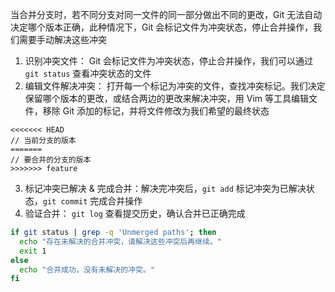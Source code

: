 当合并分支时，若不同分支对同一文件的同一部分做出不同的更改，Git 无法自动决定哪个版本正确，此种情况下，Git 会标记文件为冲突状态，停止合并操作，我们需要手动解决这些冲突

1. 识别冲突文件： Git 会标记文件为冲突状态，停止合并操作，我们可以通过 `git status` 查看冲突状态的文件
2. 编辑文件解决冲突： 打开每一个标记为冲突的文件，查找冲突标记。我们决定保留哪个版本的更改，或结合两边的更改来解决冲突，用 Vim 等工具编辑文件，移除 Git 添加的标记，并将文件修改为我们希望的最终状态

```
<<<<<<< HEAD
// 当前分支的版本
=======
// 要合并的分支的版本
>>>>>>> feature
```

3. 标记冲突已解决 & 完成合并：解决完冲突后，`git add` 标记冲突为已解决状态，`git commit` 完成合并操作
4. 验证合并： `git log` 查看提交历史，确认合并已正确完成

```bash
if git status | grep -q 'Unmerged paths'; then
  echo "存在未解决的合并冲突，请解决这些冲突后再继续。"
  exit 1
else
  echo "合并成功，没有未解决的冲突。"
fi
```
